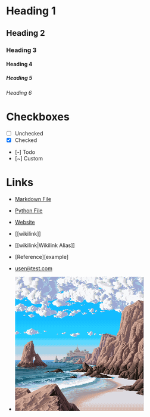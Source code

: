 # Heading 1

## Heading 2

### Heading 3

#### Heading 4

##### Heading 5

###### Heading 6


# Checkboxes

- [ ] Unchecked
- [x] Checked
- [-] Todo
- [~] Custom


# Links

- [Markdown File](markdown.md)
- [Python File](test.py)
- [Website](https://test.com)
- [[wikilink]]
- [[wikilink|Wikilink Alias]]
- [Reference][example]
- <user@test.com>

- ![Image](./assets/waves.gif)
